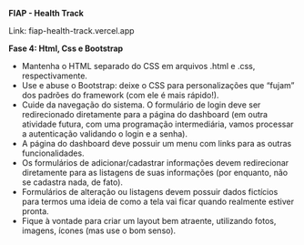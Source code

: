 **FIAP - Health Track**

Link: fiap-health-track.vercel.app

**Fase 4: Html, Css e Bootstrap**
- Mantenha o HTML separado do CSS em arquivos .html e .css, respectivamente.
- Use e abuse o Bootstrap: deixe o CSS para personalizações que “fujam” dos padrões do framework (com ele é mais rápido!).
- Cuide da navegação do sistema. O formulário de login deve ser redirecionado diretamente para a página do dashboard (em outra atividade futura, com uma programação intermediária, vamos processar a autenticação validando o login e a senha).
- A página do dashboard deve possuir um menu com links para as outras funcionalidades.
- Os formulários de adicionar/cadastrar informações devem redirecionar diretamente para as listagens de suas informações (por enquanto, não se cadastra nada, de fato).
- Formulários de alteração ou listagens devem possuir dados fictícios para termos uma ideia de como a tela vai ficar quando realmente estiver pronta.
- Fique à vontade para criar um layout bem atraente, utilizando fotos, imagens, ícones (mas use o bom senso).
